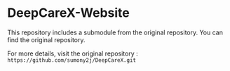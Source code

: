 # DeepCareX-Website

This repository includes a submodule from the original repository. You can find the original repository.

For more details, visit the original repository : 
`https://github.com/sumony2j/DeepCareX.git`
